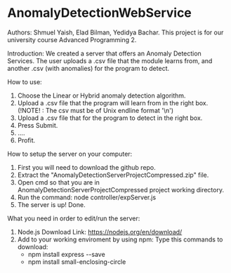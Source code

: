 # AnomalyDetectionWebService
Authors: Shmuel Yaish, Elad Bilman, Yedidya Bachar.
This project is for our university course Advanced Programming 2.

Introduction:
  We created a server that offers an Anomaly Detection Services. The user uploads a .csv file that the module
  learns from, and another .csv (with anomalies) for the program to detect. 
 
How to use:
  1. Choose the Linear or Hybrid anomaly detection algorithm. 
  2. Upload a .csv file that the program will learn from in the right box. (!NOTE! : The csv must be of Unix endline format '\n') 
  3. Upload a .csv file that for the program to detect in the right box.
  4. Press Submit.
  5. ....
  6. Profit.

How to setup the server on your computer:
  1. First you will need to download the github repo.
  2. Extract the "AnomalyDetectionServerProjectCompressed.zip" file.
  3. Open cmd so that you are in AnomalyDetectionServerProjectCompressed project working directory.
  4. Run the command: node controller/expServer.js
  5. The server is up! Done. 

What you need in order to edit/run the server:
  1. Node.js
    Download Link: https://nodejs.org/en/download/
  2. Add to your working enviroment by using npm:
    Type this commands to download:
      - npm install express --save
      - npm install small-enclosing-circle
